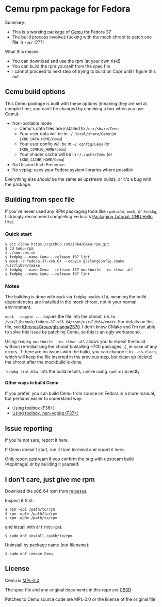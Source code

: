 # Cemu rpm package for Fedora

Summary:

- This is a working package of [Cemu](https://github.com/cemu-project/Cemu) for Fedora 37
- The build process involves fucking with the mock chroot to patch one file in `/usr` (???)

What this means:

- You can download and use the rpm (at your own risk!)
- You can build the rpm yourself from the spec file
- I cannot proceed to next step of trying to build on Copr until I figure this out

## Cemu build options

This Cemu package is built with these options (meaning they are set at compile time, and can't be changed by checking a box when you use Cemu):

- Non-portable mode
  - Cemu's data files are installed to `/usr/share/Cemu`
  - Your user data will be in `~/.local/share/Cemu` (or `$XDG_DATA_HOME/Cemu`)
  - Your user config will be in `~/.config/Cemu` (or `$XDG_CONFIG_HOME/Cemu`)
  - Your shader cache will be in `~/.cache/Cemu` (or `$XDG_CACHE_HOME/Cemu`)
- No Discord Rich Presence
- No vcpkg; uses your Fedora system libraries where possible

Everything else *should* be the same as upstream builds, or it's a bug with the package.

## Building from spec file

If you've never used any RPM packaging tools like `rpmbuild`, `mock`, or `fedpkg`, I strongly recommend completing Fedora's [Packaging Tutorial: GNU Hello](https://docs.fedoraproject.org/en-US/package-maintainers/Packaging_Tutorial_GNU_Hello/) first.

### Quick start

```shell
$ git clone https://github.com/jn64/Cemu-rpm.git
$ cd Cemu-rpm
$ ./sources.sh
$ fedpkg --name Cemu --release f37 lint
$ mock -r fedora-37-x86_64 --copyin glslangConfig.cmake /usr/lib64/cmake
$ fedpkg --name Cemu --release f37 mockbuild --no-clean-all
$ fedpkg --name Cemu --release f37 lint
```

### Notes

The building is done with `mock` via `fedpkg mockbuild`, meaning the build dependencies are installed in the mock chroot, not in your normal environment.

`mock --copyin ...` copies the file into the chroot, i.e. to `/var/lib/mock/fedora-37-x86_64/root/usr/lib64/cmake`. For details on this file, see [KhronosGroup/glslang#2570](https://github.com/KhronosGroup/glslang/issues/2570#issue-831123061). I don't know CMake and I'm not able to solve this issue by patching Cemu, so this is an ugly workaround.

Using `fedpkg mockbuild --no-clean-all` allows you to repeat the build without re-initialising the chroot (installing ~700 packages...), in case of any errors. If there are no issues with the build, you can change it to `--no-clean`, which will keep the file inserted in the previous step, but clean up (delete) the chroot after the mockbuild is done.

`fedpkg lint` also lints the build results, unlike using `rpmlint` directly.

#### Other ways to build Cemu

If you prefer, you can build Cemu from source on Fedora in a more manual, but perhaps easier to understand way:

- [Using toolbox (F36+)](https://github.com/cemu-project/Cemu/issues/266#issuecomment-1271873601)
- [Using toolbox, non-vcpkg (F37+)](https://github.com/cemu-project/Cemu/issues/266#issuecomment-1336935816)

## Issue reporting

If you're not sure, report it here.

If Cemu doesn't start, run it from terminal and report it here.

Only report upstream if you confirm the bug with upstream build (AppImage) or by building it yourself.

## I don't care, just give me rpm

Download the x86_64 rpm from [releases](https://github.com/jn64/Cemu-rpm/releases).

Inspect it first:

```shell
$ rpm -qpi /path/to/rpm
$ rpm -qplv /path/to/rpm
$ rpm -qpRv /path/to/rpm
```

and install with `dnf` (not `rpm`):

```shell
$ sudo dnf install /path/to/rpm
```

Uninstall by package name (not filename):

```shell
$ sudo dnf remove Cemu
```

## License

Cemu is [MPL-2.0](https://spdx.org/licenses/MPL-2.0.html)

The spec file and any original documents in this repo are [0BSD](https://spdx.org/licenses/0BSD.html)

Patches to Cemu source code are MPL-2.0 or the license of the original file
